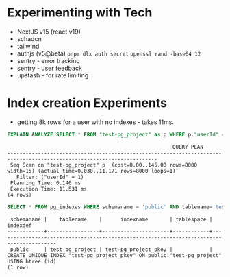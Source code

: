 # Experimenting with Tech
* NextJS v15 (react v19)
* schadcn
* tailwind
* authjs (v5@beta) `pnpm dlx auth secret` `openssl rand -base64 12`
* sentry - error tracking
* sentry - user feedback
* upstash - for rate limiting

# Index creation Experiments
* getting 8k rows for a user with no indexes - takes 11ms.
```sql
EXPLAIN ANALYZE SELECT * FROM "test-pg_project" as p WHERE p."userId" = 1;
```
```
                                                      QUERY PLAN
-----------------------------------------------------------------------------------------------------------------------
 Seq Scan on "test-pg_project" p  (cost=0.00..145.00 rows=8000 width=15) (actual time=0.030..11.171 rows=8000 loops=1)
   Filter: ("userId" = 1)
 Planning Time: 0.146 ms
 Execution Time: 11.531 ms
(4 rows)
```

```sql
SELECT * FROM pg_indexes WHERE schemaname = 'public' AND tablename='test-pg_project';
```

```
 schemaname |    tablename    |      indexname       | tablespace |                                        indexdef
------------+-----------------+----------------------+------------+-----------------------------------------------------------------------------------------
 public     | test-pg_project | test-pg_project_pkey |            | CREATE UNIQUE INDEX "test-pg_project_pkey" ON public."test-pg_project" USING btree (id)
(1 row)
```

